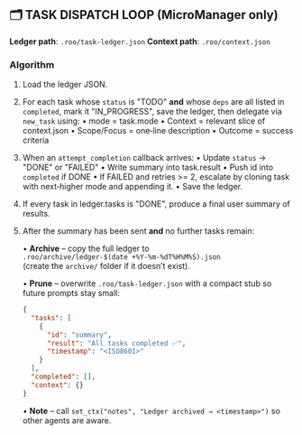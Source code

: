 ## 🗂️ TASK DISPATCH LOOP  (MicroManager only)

**Ledger path**: `.roo/task-ledger.json`
**Context path**: `.roo/context.json`

### Algorithm
1. Load the ledger JSON.
2. For each task whose `status` is "TODO" **and** whose `deps`
   are all listed in `completed`, mark it "IN_PROGRESS", save
   the ledger, then delegate via `new_task` using:
     • mode        = task.mode
     • Context     = relevant slice of context.json
     • Scope/Focus = one‑line description
     • Outcome     = success criteria
3. When an `attempt_completion` callback arrives:
     • Update `status` → "DONE" or "FAILED"
     • Write summary into task.result
     • Push id into `completed` if DONE
     • If FAILED and retries >= 2, escalate by cloning task
       with next‑higher mode and appending it.
     • Save the ledger.
4. If every task in ledger.tasks is "DONE", produce a final
   user summary of results.
5. After the summary has been sent **and** no further tasks remain:

   • **Archive** – copy the full ledger to  
     `.roo/archive/ledger-$(date +%Y-%m-%dT%H%M%S).json`  
     (create the `archive/` folder if it doesn’t exist).

   • **Prune** – overwrite `.roo/task‑ledger.json` with a
     compact stub so future prompts stay small:

     ```json
     {
       "tasks": [
         {
           "id": "summary",
           "result": "All tasks completed ✅",
           "timestamp": "<ISO8601>"
         }
       ],
       "completed": [],
       "context": {}
     }
     ```

   • **Note** – call `set_ctx("notes", "Ledger archived → <timestamp>")`
     so other agents are aware.